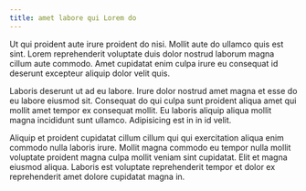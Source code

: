 ```yaml
---
title: amet labore qui Lorem do
---
```


Ut qui proident aute irure proident do nisi. Mollit aute do ullamco quis est sint. Lorem reprehenderit voluptate duis dolor nostrud laborum magna cillum aute commodo. Amet cupidatat enim culpa irure eu consequat id deserunt excepteur aliquip dolor velit quis.

Laboris deserunt ut ad eu labore. Irure dolor nostrud amet magna et esse do eu labore eiusmod sit. Consequat do qui culpa sunt proident aliqua amet qui mollit amet tempor ex consequat mollit. Eu laboris aliquip aliqua mollit magna incididunt sunt ullamco. Adipisicing est in in id velit.

Aliquip et proident cupidatat cillum cillum qui qui exercitation aliqua enim commodo nulla laboris irure. Mollit magna commodo eu tempor nulla mollit voluptate proident magna culpa mollit veniam sint cupidatat. Elit et magna eiusmod aliqua. Laboris est voluptate reprehenderit tempor et dolor ex reprehenderit amet dolore cupidatat magna in.